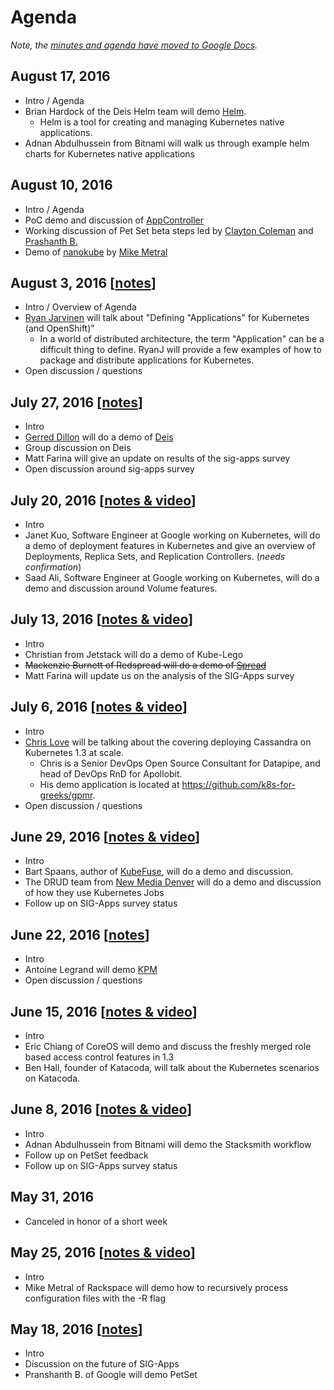 # Agenda

_Note, the [minutes and agenda have moved to Google Docs](https://docs.google.com/document/d/1LZLBGW2wRDwAfdBNHJjFfk9CFoyZPcIYGWU7R1PQ3ng/edit#)._

## August 17, 2016
* Intro / Agenda
* Brian Hardock of the Deis Helm team will demo [Helm](https://github.com/kubernetes/helm).
  * Helm is a tool for creating and managing Kubernetes native applications.
* Adnan Abdulhussein from Bitnami will walk us through example helm charts for Kubernetes native applications

## August 10, 2016
* Intro / Agenda
* PoC demo and discussion of [AppController](https://github.com/kubernetes/kubernetes/issues/29453)
* Working discussion of Pet Set beta steps led by [Clayton Coleman](https://twitter.com/smarterclayton) and [Prashanth B.](https://github.com/bprashanth)
* Demo of [nanokube](https://github.com/metral/nanokube) by [Mike Metral](https://twitter.com/mikemetral)

## August 3, 2016 [[notes](minutes/2016-08-03.md)]
* Intro / Overview of Agenda
* [Ryan Jarvinen](https://twitter.com/ryanj?lang=en) will talk about "Defining "Applications" for Kubernetes (and OpenShift)"
  * In a world of distributed architecture, the term "Application" can be a difficult thing to define. RyanJ will provide a few examples of how to package and distribute applications for Kubernetes.
* Open discussion / questions

## July 27, 2016 [[notes](minutes/2016-07-27.md)]
* Intro
* [Gerred Dillon](https://twitter.com/justicefries) will do a demo of [Deis](https://azure.microsoft.com/en-us/services/kubernetes-service/)
* Group discussion on Deis
* Matt Farina will give an update on results of the sig-apps survey
* Open discussion around sig-apps survey

## July 20, 2016 [[notes & video](minutes/2016-07-20.md)]
* Intro
* Janet Kuo, Software Engineer at Google working on Kubernetes, will do a demo of deployment features in Kubernetes and give an overview of Deployments, Replica Sets, and Replication Controllers. (*needs confirmation*)
* Saad Ali, Software Engineer at Google working on Kubernetes, will do a demo and discussion around Volume features.

## July 13, 2016 [[notes & video](minutes/2016-07-13.md)]
* Intro
* Christian from Jetstack will do a demo of Kube-Lego
* ~~Mackenzie Burnett of Redspread will do a demo of [Spread](https://github.com/redspread/spread)~~
* Matt Farina will update us on the analysis of the SIG-Apps survey

## July 6, 2016 [[notes & video](minutes/2016-07-06.md)]
* Intro
* [Chris Love](https://twitter.com/chrislovecnm) will be talking about the covering deploying Cassandra on Kubernetes 1.3 at scale.
  * Chris is a Senior DevOps Open Source Consultant for Datapipe, and head of DevOps RnD for Apollobit.
  * His demo application is located at https://github.com/k8s-for-greeks/gpmr.
* Open discussion / questions

## June 29, 2016 [[notes & video](minutes/2016-06-29.md)]
* Intro
* Bart Spaans, author of [KubeFuse](https://github.com/opencredo/kubefuse/), will do a demo and discussion.
* The DRUD team from [New Media Denver](https://www.newmediadenver.com/) will do a demo and discussion of how they use Kubernetes Jobs
* Follow up on SIG-Apps survey status

## June 22, 2016 [[notes](minutes/2016-06-22.md)]
* Intro
* Antoine Legrand will demo [KPM](https://github.com/kubespray/kpm)
* Open discussion / questions

## June 15, 2016 [[notes & video](minutes/2016-06-15.md)]
* Intro
* Eric Chiang of CoreOS will demo and discuss the freshly merged role based access control features in 1.3
* Ben Hall, founder of Katacoda, will talk about the Kubernetes scenarios on Katacoda.

## June 8, 2016 [[notes & video](minutes/2016-06-08.md)]
* Intro
* Adnan Abdulhussein from Bitnami will demo the Stacksmith workflow
* Follow up on PetSet feedback
* Follow up on SIG-Apps survey status

## May 31, 2016
* Canceled in honor of a short week

## May 25, 2016 [[notes & video](/sig-apps/minutes/2016-05-25.md)]
* Intro
* Mike Metral of Rackspace will demo how to recursively process configuration files with the -R flag

## May 18, 2016 [[notes](/sig-apps/minutes/2016-05-18.md)]
* Intro
* Discussion on the future of SIG-Apps
* Pranshanth B. of Google will demo PetSet
